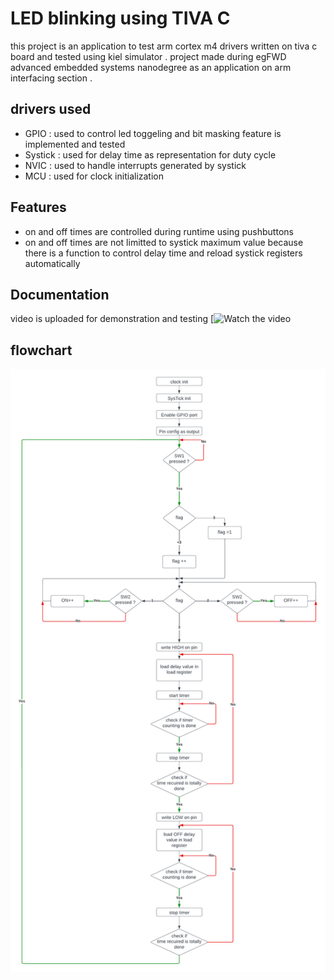 
# LED blinking using TIVA C

this project is an application to test arm cortex m4 drivers written on tiva c board and tested using kiel simulator .
project made during egFWD advanced embedded systems nanodegree as an application on arm interfacing section .

## drivers used

 - GPIO  : used to control led toggeling and bit masking feature is implemented and tested 
 - Systick : used for delay time as representation for duty cycle  
 - NVIC : used to handle interrupts generated by systick
 - MCU : used for clock initialization 


## Features

- on and off times are controlled during runtime using pushbuttons
- on and off times are not limitted to systick maximum value because there is a function to control delay time and reload systick registers automatically 


## Documentation

video is uploaded for demonstration and testing
[![Watch the video](https://drive.google.com/file/d/1ebVJp4SOgRS_9NGiqXKgnytu2LeRKJsO/view?usp=share_link)

## flowchart

![flowchart](https://github.com/Mohammed-Rashad-Nasr/LED_blinking_on_TIVA_C/blob/main/Flowcharts.png)
